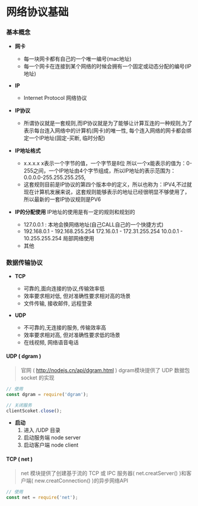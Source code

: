 # 网络协议基础

### 基本概念
- **网卡**
    - 每一块网卡都有自己的一个唯一编号(mac地址)
    - 每一个网卡在连接到某个网络的时候会拥有一个固定或动态分配的编号(IP地址)

- **IP**
    - Internet Protocol  网络协议

- **IP协议**
    - 所谓协议就是一套规则,而IP协议就是为了能够让计算互连的一种规则,为了表示每台连入网络中的计算机(网卡)的唯一性, 每个连入网络的网卡都会绑定一个IP地址(固定-买断, 临时分配)

- **IP地址格式**
    - x.x.x.x 
    x表示一个字节的值，一个字节是8位
    所以一个x能表示的值为：0-255之间，一个IP地址由4个字节组成，所以IP地址的表示范围为：0.0.0.0-255.255.255.255,
    - 这套规则目前是IP协议的第四个版本中的定义，所以也称为：IPV4,不过就现在计算机发展来说，这套规则能够表示的地址已经很明显不够使用了，所以最新的一套IP协议规则是PV6

- **IP的分配使用**
    IP地址的使用是有一定的规则和规划的
    - 127.0.0.1 : 本地会换网络地址(自己CALL自己的一个快捷方式)
    - 192.168.0.1 - 192.168.255.254
        172.16.0.1 - 172.31.255.254
        10.0.0.1 - 10.255.255.254
        局部网络使用
    - 其他

### 数据传输协议
- **TCP**
    - 可靠的,面向连接的协议,传输效率低
    - 效率要求相对低, 但对准确性要求相对高的场景
    - 文件传输, 接收邮件, 远程登录

- **UDP**
    - 不可靠的,无连接的服务, 传输效率高
    - 效率要求相对高, 但对准确性要求低的场景
    - 在线视频, 网络语音电话

#### UDP ( dgram )
> 官网 ( http://nodejs.cn/api/dgram.html )
> dgram模块提供了 UDP 数据包 socket 的实现
```js
// 使用
const dgram = require('dgram');

// 关闭服务
clientScoket.close();
```

- **启动**
    1. 进入 /UDP 目录
    2. 启动服务端  node server
    3. 启动客户端  node client

#### TCP ( net )
> net 模块提供了创建基于流的 TCP 或 IPC 服务器( net.creatServer() )和客户端( new.creatConnection() )的异步网络API
```js
// 使用
const net = require('net');
```
